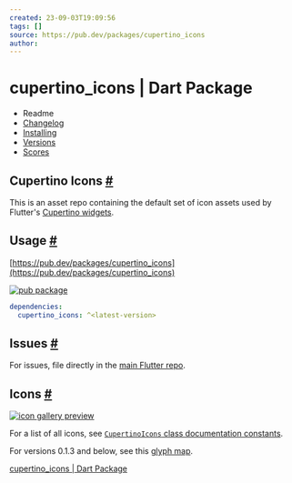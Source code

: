 ```yaml
---
created: 23-09-03T19:09:56
tags: []
source: https://pub.dev/packages/cupertino_icons
author:
---
```


# cupertino_icons | Dart Package

- Readme
- [Changelog](https://pub.dev/packages/cupertino_icons/changelog)
- [Installing](https://pub.dev/packages/cupertino_icons/install)
- [Versions](https://pub.dev/packages/cupertino_icons/versions)
- [Scores](https://pub.dev/packages/cupertino_icons/score)

## Cupertino Icons [#](https://pub.dev/packages/cupertino_icons#cupertino-icons)

This is an asset repo containing the default set of icon assets used by Flutter's [Cupertino widgets](https://github.com/flutter/flutter/tree/master/packages/flutter/lib/src/cupertino).

## Usage [#](https://pub.dev/packages/cupertino_icons#usage)

[https://pub.dev/packages/cupertino_icons](https://pub.dev/packages/cupertino_icons)

[![pub package](https://img.shields.io/pub/v/cupertino_icons.svg)](https://pub.dev/packages/cupertino_icons)

```yaml
dependencies:
  cupertino_icons: ^<latest-version>
```

## Issues [#](https://pub.dev/packages/cupertino_icons#issues)

For issues, file directly in the [main Flutter repo](https://github.com/flutter/flutter).

## Icons [#](https://pub.dev/packages/cupertino_icons#icons)

[![icon gallery preview](https://github.com/flutter/packages/raw/main/third_party/packages/cupertino_icons/gallery_preview_1.0.0.png)](https://api.flutter.dev/flutter/cupertino/CupertinoIcons-class.html)

For a list of all icons, see [`CupertinoIcons` class documentation constants](https://api.flutter.dev/flutter/cupertino/CupertinoIcons-class.html#constants).

For versions 0.1.3 and below, see this [glyph map](https://raw.githubusercontent.com/flutter/packages/main/third_party/packages/cupertino_icons/map.png).

[cupertino_icons | Dart Package](https://pub.dev/packages/cupertino_icons)
